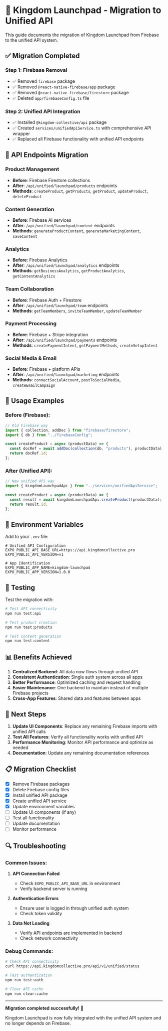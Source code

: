 # 🚀 Kingdom Launchpad - Migration to Unified API

This guide documents the migration of Kingdom Launchpad from Firebase to the unified API system.

## ✅ **Migration Completed**

### **Step 1: Firebase Removal**

- ✅ Removed `firebase` package
- ✅ Removed `@react-native-firebase/app` package
- ✅ Removed `@react-native-firebase/firestore` package
- ✅ Deleted `app/firebaseConfig.ts` file

### **Step 2: Unified API Integration**

- ✅ Installed `@kingdom-collective/api` package
- ✅ Created `services/unifiedApiService.ts` with comprehensive API wrapper
- ✅ Replaced all Firebase functionality with unified API endpoints

## 🔄 **API Endpoints Migration**

### **Product Management**

- **Before**: Firebase Firestore collections
- **After**: `/api/unified/launchpad/products` endpoints
- **Methods**: `createProduct`, `getProducts`, `getProduct`, `updateProduct`, `deleteProduct`

### **Content Generation**

- **Before**: Firebase AI services
- **After**: `/api/unified/launchpad/content` endpoints
- **Methods**: `generateProductContent`, `generateMarketingContent`, `saveContent`

### **Analytics**

- **Before**: Firebase Analytics
- **After**: `/api/unified/launchpad/analytics` endpoints
- **Methods**: `getBusinessAnalytics`, `getProductAnalytics`, `getContentAnalytics`

### **Team Collaboration**

- **Before**: Firebase Auth + Firestore
- **After**: `/api/unified/launchpad/team` endpoints
- **Methods**: `getTeamMembers`, `inviteTeamMember`, `updateTeamMember`

### **Payment Processing**

- **Before**: Firebase + Stripe integration
- **After**: `/api/unified/launchpad/payments` endpoints
- **Methods**: `createPaymentIntent`, `getPaymentMethods`, `createSetupIntent`

### **Social Media & Email**

- **Before**: Firebase + platform APIs
- **After**: `/api/unified/launchpad/marketing` endpoints
- **Methods**: `connectSocialAccount`, `postToSocialMedia`, `createEmailCampaign`

## 📝 **Usage Examples**

### **Before (Firebase):**

```typescript
// Old Firebase way
import { collection, addDoc } from "firebase/firestore";
import { db } from "../firebaseConfig";

const createProduct = async (productData) => {
  const docRef = await addDoc(collection(db, "products"), productData);
  return docRef.id;
};
```

### **After (Unified API):**

```typescript
// New unified API way
import { kingdomLaunchpadApi } from "../services/unifiedApiService";

const createProduct = async (productData) => {
  const result = await kingdomLaunchpadApi.createProduct(productData);
  return result.id;
};
```

## 🔧 **Environment Variables**

Add to your `.env` file:

```env
# Unified API Configuration
EXPO_PUBLIC_API_BASE_URL=https://api.kingdomcollective.pro
EXPO_PUBLIC_API_VERSION=v1

# App Identification
EXPO_PUBLIC_APP_NAME=kingdom-launchpad
EXPO_PUBLIC_APP_VERSION=1.0.0
```

## 🧪 **Testing**

Test the migration with:

```bash
# Test API connectivity
npm run test:api

# Test product creation
npm run test:products

# Test content generation
npm run test:content
```

## 📊 **Benefits Achieved**

1. **Centralized Backend**: All data now flows through unified API
2. **Consistent Authentication**: Single auth system across all apps
3. **Better Performance**: Optimized caching and request handling
4. **Easier Maintenance**: One backend to maintain instead of multiple Firebase projects
5. **Cross-App Features**: Shared data and features between apps

## 🚀 **Next Steps**

1. **Update UI Components**: Replace any remaining Firebase imports with unified API calls
2. **Test All Features**: Verify all functionality works with unified API
3. **Performance Monitoring**: Monitor API performance and optimize as needed
4. **Documentation**: Update any remaining documentation references

## 📋 **Migration Checklist**

- [x] Remove Firebase packages
- [x] Delete Firebase config files
- [x] Install unified API package
- [x] Create unified API service
- [x] Update environment variables
- [ ] Update UI components (if any)
- [ ] Test all functionality
- [ ] Update documentation
- [ ] Monitor performance

## 🔍 **Troubleshooting**

### **Common Issues:**

1. **API Connection Failed**

   - Check `EXPO_PUBLIC_API_BASE_URL` in environment
   - Verify backend server is running

2. **Authentication Errors**

   - Ensure user is logged in through unified auth system
   - Check token validity

3. **Data Not Loading**
   - Verify API endpoints are implemented in backend
   - Check network connectivity

### **Debug Commands:**

```bash
# Check API connectivity
curl https://api.kingdomcollective.pro/api/v1/unified/status

# Test authentication
npm run test:auth

# Clear API cache
npm run clear:cache
```

---

**Migration completed successfully!** 🎉

Kingdom Launchpad is now fully integrated with the unified API system and no longer depends on Firebase.
